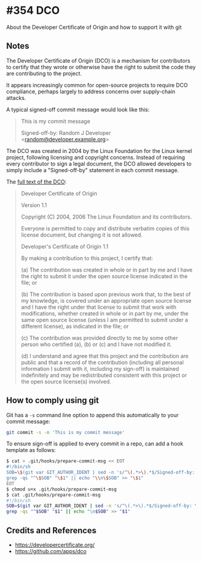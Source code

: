 # #354 DCO

About the Developer Certificate of Origin and how to support it with git

## Notes

The Developer Certificate of Origin (DCO) is a mechanism for contributors to certify that they wrote or otherwise have the right to submit the code they are contributing to the project.

It appears increasingly common for open-source projects to require DCO compliance,
perhaps largely to address concerns over supply-chain attacks.

A typical signed-off commit message would look like this:

> This is my commit message
>
> Signed-off-by: Random J Developer \<<random@developer.example.org>\>

The DCO was created in 2004 by the Linux Foundation for the Linux kernel project, following licensing and copyright concerns. Instead of requiring every contributor to sign a legal document, the DCO allowed developers to simply include a "Signed-off-by" statement in each commit message.

The [full text of the DCO](https://developercertificate.org/):

> Developer Certificate of Origin
>
> Version 1.1
>
>Copyright (C) 2004, 2006 The Linux Foundation and its contributors.
>
> Everyone is permitted to copy and distribute verbatim copies of this
> license document, but changing it is not allowed.
>
> Developer's Certificate of Origin 1.1
>
> By making a contribution to this project, I certify that:
>
> (a) The contribution was created in whole or in part by me and I
> have the right to submit it under the open source license
> indicated in the file; or
>
> (b) The contribution is based upon previous work that, to the best
> of my knowledge, is covered under an appropriate open source
> license and I have the right under that license to submit that
> work with modifications, whether created in whole or in part
> by me, under the same open source license (unless I am
> permitted to submit under a different license), as indicated
> in the file; or
>
> (c) The contribution was provided directly to me by some other
> person who certified (a), (b) or (c) and I have not modified
> it.
>
> (d) I understand and agree that this project and the contribution
> are public and that a record of the contribution (including all
> personal information I submit with it, including my sign-off) is
> maintained indefinitely and may be redistributed consistent with
> this project or the open source license(s) involved.

## How to comply using git

Git has a `-s` command line option to append this automatically to your commit message:

```sh
git commit -s -m 'This is my commit message'
```

To ensure sign-off is applied to every commit in a repo, can add a hook template as follows:

```sh
$ cat > .git/hooks/prepare-commit-msg << EOT
#!/bin/sh
SOB=\$(git var GIT_AUTHOR_IDENT | sed -n 's/^\(.*>\).*$/Signed-off-by: \1/p')
grep -qs "^\$SOB" "\$1" || echo "\\n\$SOB" >> "\$1"
EOT
$ chmod u+x .git/hooks/prepare-commit-msg
$ cat .git/hooks/prepare-commit-msg
#!/bin/sh
SOB=$(git var GIT_AUTHOR_IDENT | sed -n 's/^\(.*>\).*$/Signed-off-by: \1/p')
grep -qs "^$SOB" "$1" || echo "\n$SOB" >> "$1"
```

## Credits and References

* <https://developercertificate.org/>
* <https://github.com/apps/dco>
